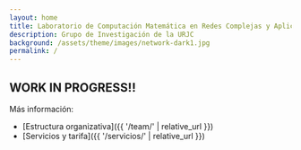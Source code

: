 ```yaml
---
layout: home
title: Laboratorio de Computación Matemática en Redes Complejas y Aplicaciones
description: Grupo de Investigación de la URJC
background: /assets/theme/images/network-dark1.jpg
permalink: /
---
```


## WORK IN PROGRESS!!





Más información:

- [Estructura organizativa]({{ '/team/' | relative_url }})
- [Servicios y tarifa]({{ '/servicios/' | relative_url }})
